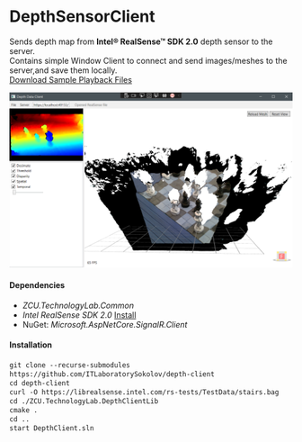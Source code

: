 # DepthSensorClient

Sends depth map from **Intel® RealSense™ SDK 2.0** depth sensor to the server.  
Contains simple Window Client to connect and send images/meshes to the server,and save them locally.  
[Download Sample Playback Files](https://github.com/IntelRealSense/librealsense/blob/master/doc/sample-data.md)

![Main Window](view_1.PNG?raw=true "Client Window")

#### Dependencies
- *ZCU.TechnologyLab.Common*
- *Intel RealSense SDK 2.0* [Install](https://www.intelrealsense.com/sdk-2/)
- NuGet: *Microsoft.AspNetCore.SignalR.Client*

#### Installation
```
git clone --recurse-submodules https://github.com/ITLaboratorySokolov/depth-client
cd depth-client
curl -O https://librealsense.intel.com/rs-tests/TestData/stairs.bag
cd ./ZCU.TechnologyLab.DepthClientLib
cmake .
cd ..
start DepthClient.sln
```

